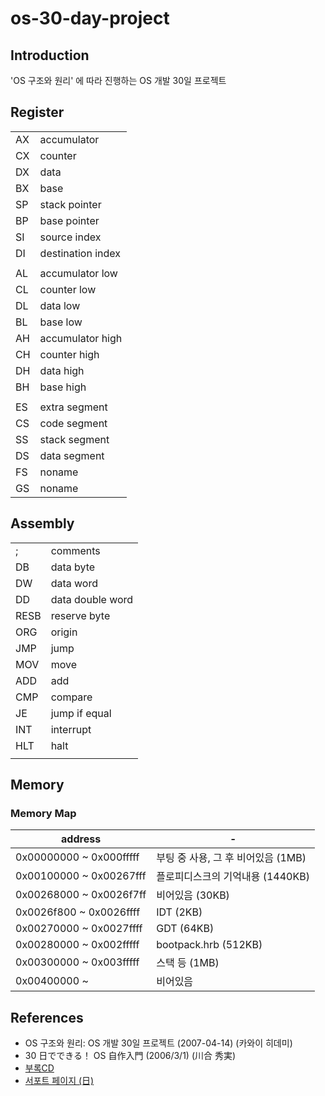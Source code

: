 # os-30-day-project

## Introduction

'OS 구조와 원리' 에 따라 진행하는 OS 개발 30일 프로젝트

## Register

|     |                   |
| --- | ----------------- |
| AX  | accumulator       |
| CX  | counter           |
| DX  | data              |
| BX  | base              |
| SP  | stack pointer     |
| BP  | base pointer      |
| SI  | source index      |
| DI  | destination index |
|     |                   |
| AL  | accumulator low   |
| CL  | counter low       |
| DL  | data low          |
| BL  | base low          |
| AH  | accumulator high  |
| CH  | counter high      |
| DH  | data high         |
| BH  | base high         |
|     |                   |
| ES  | extra segment     |
| CS  | code segment      |
| SS  | stack segment     |
| DS  | data segment      |
| FS  | noname            |
| GS  | noname            |

## Assembly

|      |                  |
| ---- | ---------------- |
| ;    | comments         |
| DB   | data byte        |
| DW   | data word        |
| DD   | data double word |
| RESB | reserve byte     |
| ORG  | origin           |
| JMP  | jump             |
| MOV  | move             |
| ADD  | add              |
| CMP  | compare          |
| JE   | jump if equal    |
| INT  | interrupt        |
| HLT  | halt             |
|      |                  |

## Memory

### Memory Map

| address                 | -                                  |
| ----------------------- | ---------------------------------- |
| 0x00000000 ~ 0x000fffff | 부팅 중 사용, 그 후 비어있음 (1MB) |
| 0x00100000 ~ 0x00267fff | 플로피디스크의 기억내용 (1440KB)   |
| 0x00268000 ~ 0x0026f7ff | 비어있음 (30KB)                    |
| 0x0026f800 ~ 0x0026ffff | IDT (2KB)                          |
| 0x00270000 ~ 0x0027ffff | GDT (64KB)                         |
| 0x00280000 ~ 0x002fffff | bootpack.hrb (512KB)               |
| 0x00300000 ~ 0x003fffff | 스택 등 (1MB)                      |
| 0x00400000 ~            | 비어있음                           |

## References

- OS 구조와 원리: OS 개발 30일 프로젝트 (2007-04-14) (카와이 히데미)
- 30 日でできる！ OS 自作入門 (2006/3/1) (川合 秀実)
- [부록CD](https://www.hanbit.co.kr/store/books/look.php?p_code=B9833754652#tabs_7)
- [서포트 페이지 (日)](http://hrb.osask.jp/)
